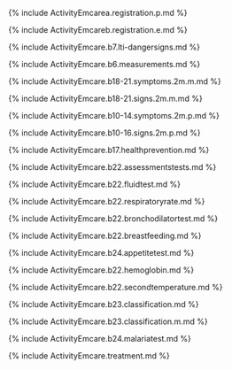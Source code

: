 {% include ActivityEmcarea.registration.p.md %}

{% include ActivityEmcareb.registration.e.md %}

{% include ActivityEmcare.b7.lti-dangersigns.md %}

{% include ActivityEmcare.b6.measurements.md %}

{% include ActivityEmcare.b18-21.symptoms.2m.m.md %}

{% include ActivityEmcare.b18-21.signs.2m.m.md %}

{% include ActivityEmcare.b10-14.symptoms.2m.p.md %}

{% include ActivityEmcare.b10-16.signs.2m.p.md %}

{% include ActivityEmcare.b17.healthprevention.md %}

{% include ActivityEmcare.b22.assessmentstests.md %}

{% include ActivityEmcare.b22.fluidtest.md %}

{% include ActivityEmcare.b22.respiratoryrate.md %}

{% include ActivityEmcare.b22.bronchodilatortest.md %}

{% include ActivityEmcare.b22.breastfeeding.md %}

{% include ActivityEmcare.b24.appetitetest.md %}

{% include ActivityEmcare.b22.hemoglobin.md %}

{% include ActivityEmcare.b22.secondtemperature.md %}

{% include ActivityEmcare.b23.classification.md %}

{% include ActivityEmcare.b23.classification.m.md %}

{% include ActivityEmcare.b24.malariatest.md %}

{% include ActivityEmcare.treatment.md %}

